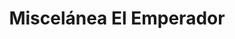 ---
title: "Miscelánea El Emperador"
url: /bogota/miscelanea-el-emperador/
shop: material de oficina
---